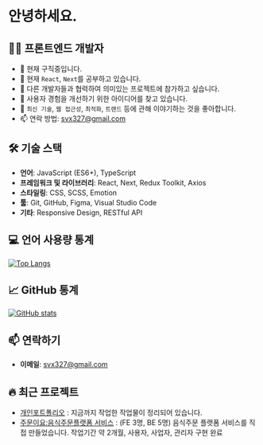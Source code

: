 # 안녕하세요.

## 👨‍💻 프론트엔드 개발자

- 🔭 현재 구직중입니다.
- 🌱 현재 `React`, `Next`를 공부하고 있습니다.
- 👯 다른 개발자들과 협력하여 의미있는 프로젝트에 참가하고 싶습니다.
- 🤔 사용자 경험을 개선하기 위한 아이디어를 찾고 있습니다.
- 💬 `최신 기술`, `웹 접근성`, `최적화`, `트랜드`  등에 관해 이야기하는 것을 좋아합니다.
- 📫 연락 방법: svx327@gmail.com

## 🛠 기술 스택
- **언어**: JavaScript (ES6+), TypeScript
- **프레임워크 및 라이브러리**: React, Next, Redux Toolkit, Axios
- **스타일링**: CSS, SCSS, Emotion
- **툴**: Git, GitHub, Figma, Visual Studio Code
- **기타**: Responsive Design, RESTful API

## 💻 언어 사용량 통계

[![Top Langs](https://github-readme-stats.vercel.app/api/top-langs/?username=miss-gif&layout=compact)](https://github.com/anuraghazra/github-readme-stats)

## 📈 GitHub 통계

[![GitHub stats](https://github-readme-stats.vercel.app/api?username=miss-gif&show_icons=true&theme=radical)](https://github.com/anuraghazra/github-readme-stats)

## 📫 연락하기
- **이메일**: svx327@gmail.com

<!-- 이 섹션은 자신의 프로필을 더욱 개성 있게 만들기 위해 추가할 수 있습니다 -->
## 🔥 최근 프로젝트
- [개인포트폴리오](https://portfolio-final-neon-psi.vercel.app/) : 지금까지 작업한 작업물이 정리되어 있습니다.
- [주문이요:음식주문플랫폼 서비스](https://github.com/miss-gif/jumunyo) : (FE 3명, BE 5명) 음식주문 플랫폼 서비스를 직접 만들었습니다. 작업기간 약 2개월, 사용자, 사업자, 관리자 구현 완료

